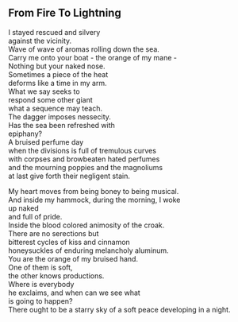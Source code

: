 From Fire To Lightning
----------------------
I stayed rescued and silvery  
against the vicinity.  
Wave of wave of aromas rolling down the sea.  
Carry me onto your boat - the orange of my mane -  
Nothing but your naked nose.  
Sometimes a piece of the heat  
deforms like a time in my arm.  
What we say seeks to  
respond some other giant  
what a sequence may teach.  
The dagger imposes nessecity.  
Has the sea been refreshed with  
epiphany?  
A bruised perfume day  
when the divisions is full of tremulous curves  
with corpses and browbeaten hated perfumes  
and the mourning poppies and the magnoliums  
at last give forth their negligent stain.  
  
My heart moves from being boney to being musical.  
And inside my hammock, during the morning, I woke  
up naked  
and full of pride.  
Inside the blood colored animosity of the croak.  
There are no serections but  
bitterest cycles of kiss and cinnamon  
honeysuckles of enduring melancholy aluminum.  
You are the orange of my bruised hand.  
One of them is soft,  
the other knows productions.  
Where is everybody  
he exclaims, and when can we see what  
is going to happen?  
There ought to be a starry sky of a soft peace developing in a night.  
